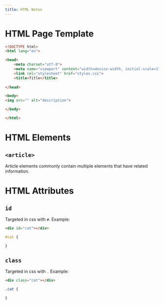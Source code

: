 ```yaml
---
title: HTML Notes
---
```


# HTML Page Template

```html
<!DOCTYPE html>
<html lang="en">

<head>
    <meta charset="utf-8">
    <meta name="viewport" content="width=device-width, initial-scale=1" />
    <link rel="stylesheet" href="styles.css">    
    <title>Title</title>
   
</head>

<body>
<img src="" alt="description">

</body>

</html>
```

# HTML Elements

## `<article>`
Article elements commonly contain multiple elements that have related information.


# HTML Attributes

## `id`
Targeted in css with `#`.  Example:

```html
<div id="cat"></div>
```

```css
#cat {

}
```

## `class`
Targeted in css with `.` Example:

```html
<div class="cat"></div>
```

```css
.cat {

}
```

